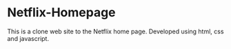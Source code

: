 # Netflix-Homepage

This is a clone web site to the Netflix home page.
Developed using html, css and javascript.